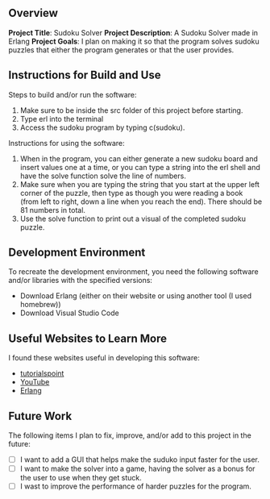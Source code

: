 ## Overview

**Project Title**:
Sudoku Solver
**Project Description**:
A Sudoku Solver made in Erlang
**Project Goals**:
I plan on making it so that the program solves sudoku puzzles that either the program generates or that the user provides.

## Instructions for Build and Use

Steps to build and/or run the software:

1. Make sure to be inside the src folder of this project before starting.
2. Type erl into the terminal
3. Access the sudoku program by typing c(sudoku).

Instructions for using the software:

1. When in the program, you can either generate a new sudoku board and insert values one at a time, or you can type a string
   into the erl shell and have the solve function solve the line of numbers.
2. Make sure when you are typing the string that you start at the upper left corner of the puzzle, then type as though
   you were reading a book (from left to right, down a line when you reach the end). There should be 81 numbers in total.
3. Use the solve function to print out a visual of the completed sudoku puzzle.

## Development Environment

To recreate the development environment, you need the following software and/or libraries with the specified versions:

- Download Erlang (either on their website or using another tool (I used homebrew))
- Download Visual Studio Code

## Useful Websites to Learn More

I found these websites useful in developing this software:

- [tutorialspoint](https://www.tutorialspoint.com/erlang/index.htm)
- [YouTube](https://www.youtube.com/)
- [Erlang](https://www.erlang.org/doc/readme.html)

## Future Work

The following items I plan to fix, improve, and/or add to this project in the future:

- [ ] I want to add a GUI that helps make the suduko input faster for the user.
- [ ] I want to make the solver into a game, having the solver as a bonus for the user to use when they get stuck.
- [ ] I wast to improve the performance of harder puzzles for the program.
